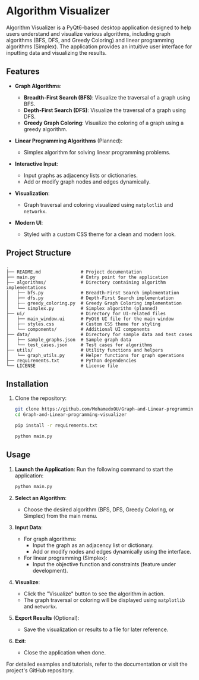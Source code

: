# Algorithm Visualizer

Algorithm Visualizer is a PyQt6-based desktop application designed to help users understand and visualize various algorithms, including graph algorithms (BFS, DFS, and Greedy Coloring) and linear programming algorithms (Simplex). The application provides an intuitive user interface for inputting data and visualizing the results.

## Features

- **Graph Algorithms**:
  - **Breadth-First Search (BFS)**: Visualize the traversal of a graph using BFS.
  - **Depth-First Search (DFS)**: Visualize the traversal of a graph using DFS.
  - **Greedy Graph Coloring**: Visualize the coloring of a graph using a greedy algorithm.

- **Linear Programming Algorithms** (Planned):
  - Simplex algorithm for solving linear programming problems.

- **Interactive Input**:
  - Input graphs as adjacency lists or dictionaries.
  - Add or modify graph nodes and edges dynamically.

- **Visualization**:
  - Graph traversal and coloring visualized using `matplotlib` and `networkx`.

- **Modern UI**:
  - Styled with a custom CSS theme for a clean and modern look.


## Project Structure
```
.
├── README.md               # Project documentation
├── main.py                 # Entry point for the application
├── algorithms/             # Directory containing algorithm implementations
│   ├── bfs.py              # Breadth-First Search implementation
│   ├── dfs.py              # Depth-First Search implementation
│   ├── greedy_coloring.py  # Greedy Graph Coloring implementation
│   └── simplex.py          # Simplex algorithm (planned)
├── ui/                     # Directory for UI-related files
│   ├── main_window.ui      # PyQt6 UI file for the main window
│   ├── styles.css          # Custom CSS theme for styling
│   └── components/         # Additional UI components
├── data/                   # Directory for sample data and test cases
│   ├── sample_graphs.json  # Sample graph data
│   └── test_cases.json     # Test cases for algorithms
├── utils/                  # Utility functions and helpers
│   └── graph_utils.py      # Helper functions for graph operations
├── requirements.txt        # Python dependencies
└── LICENSE                 # License file
```

## Installation

1. Clone the repository:
   ```bash
   git clone https://github.com/MohamedxOU/Graph-and-Linear-programming-visualizer.git
   cd Graph-and-Linear-programming-visualizer

   pip install -r requirements.txt

   python main.py

## Usage

1. **Launch the Application**:
    Run the following command to start the application:
    ```bash
    python main.py
    ```

2. **Select an Algorithm**:
    - Choose the desired algorithm (BFS, DFS, Greedy Coloring, or Simplex) from the main menu.

3. **Input Data**:
    - For graph algorithms:
      - Input the graph as an adjacency list or dictionary.
      - Add or modify nodes and edges dynamically using the interface.
    - For linear programming (Simplex):
      - Input the objective function and constraints (feature under development).

4. **Visualize**:
    - Click the "Visualize" button to see the algorithm in action.
    - The graph traversal or coloring will be displayed using `matplotlib` and `networkx`.

5. **Export Results** (Optional):
    - Save the visualization or results to a file for later reference.

6. **Exit**:
    - Close the application when done.

For detailed examples and tutorials, refer to the documentation or visit the project's GitHub repository.



